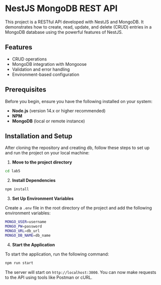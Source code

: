 # NestJS MongoDB REST API

This project is a RESTful API developed with NestJS and MongoDB. It demonstrates how to create, read, update, and delete (CRUD) entries in a MongoDB database using the powerful features of NestJS.

## Features

- CRUD operations
- MongoDB integration with Mongoose
- Validation and error handling
- Environment-based configuration

## Prerequisites

Before you begin, ensure you have the following installed on your system:

- **Node.js** (version 14.x or higher recommended)
- **NPM**
- **MongoDB** (local or remote instance)

## Installation and Setup

After cloning the repository and creating db, follow these steps to set up and run the project on your local machine:

1. **Move to the project directory**

```bash
cd lab5
```

2. **Install Dependencies**

```bash
npm install
```

3. **Set Up Environment Variables**

Create a `.env` file in the root directory of the project and add the following environment variables:

```bash
MONGO_USER=username
MONGO_PW=password
MONGO_URL=db_url
MONGO_DB_NAME=db_name
```

4. **Start the Application**

To start the application, run the following command:

```bash
npm run start
```

The server will start on `http://localhost:3000`. You can now make requests to the API using tools like Postman or cURL.
